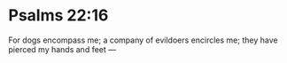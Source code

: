 # Psalms 22:16

For dogs encompass me; a company of evildoers encircles me; they have pierced my hands and feet —

